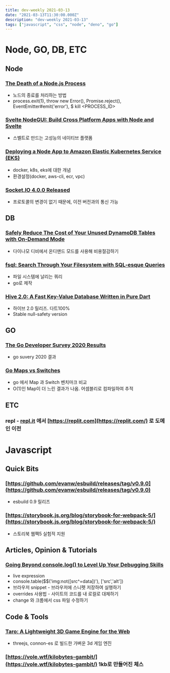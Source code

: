 ```yaml
---
title: dev-weekly 2021-03-13
date: "2021-03-13T11:30:00.000Z"
description: "dev-weekly 2021-03-13"
tags: ["javascript", "css", "node", "deno", "go"]
---
```


# Node, GO, DB, ETC

## Node

### **[The Death of a Node.js Process](https://thomashunter.name/posts/2021-03-08-the-death-of-a-nodejs-process)**

- 노드의 종료를 처리하는 방법
- process.exit(1), throw new Error(), Promise.reject(), EventEmitter#emit('error'), $ kill <PROCESS_ID>

### **[Svelte NodeGUI: Build Cross Platform Apps with Node and Svelte](https://svelte.nodegui.org/)**

- 스벨트로 만드는 고성능의 네이티브 플랫폼

### **[Deploying a Node App to Amazon Elastic Kubernetes Service (EKS)](https://techblog.geekyants.com/amazon-eks-deploying-a-nodejs-app-using-docker-and-k8s-on-aws)**

- docker, k8s, eks에 대한 개념
- 환경설정(docker, aws-cli, ecr, vpc)

### **[Socket.IO 4.0.0 Released](https://socket.io/blog/socket-io-4-release/)**

- 프로토콜의 변경이 없기 때문에, 이전 버전과의 통신 가능

## DB

### **[Safely Reduce The Cost of Your Unused DynamoDB Tables with On-Demand Mode](https://aws.amazon.com/ko/blogs/database/safely-reduce-the-cost-of-your-unused-amazon-dynamodb-tables-using-on-demand-mode/)**

- 다이나모 디비에서 온디맨드 모드를 사용해 비용절감하기

### **[fsql: Search Through Your Filesystem with SQL-esque Queries](https://github.com/kashav/fsql)**

- 파일 시스템에 날리는 쿼리
- go로 제작

### **[Hive 2.0: A Fast Key-Value Database Written in Pure Dart](https://github.com/hivedb/hive)**

- 하이브 2.0 릴리즈. 다트100%
- Stable null-safety version

## GO

### **[The Go Developer Survey 2020 Results](https://blog.golang.org/survey2020-results)**

- go suvery 2020 결과

### **[Go Maps vs Switches](https://adayinthelifeof.nl/2021/03/04/go-map-vs-switch.html)**

- go 에서 Map 과 Switch 벤치마크 비교
- O(1)인 Map이 더 느린 결과가 나옴. 어셈블리로 컴파일하여 추적

## ETC

### repl - [repl.it](http://repl.it) 에서 [https://replit.com](https://replit.com/) 로 도메인 이전

# Javascript

## Quick Bits

### **[https://github.com/evanw/esbuild/releases/tag/v0.9.0](https://github.com/evanw/esbuild/releases/tag/v0.9.0)**

- esbuild 0.9 릴리즈

### **[https://storybook.js.org/blog/storybook-for-webpack-5/](https://storybook.js.org/blog/storybook-for-webpack-5/)**

- 스토리북 웹팩5 실험적 지원

## Articles, Opinion & Tutorials

### **[Going Beyond console.log() to Level Up Your Debugging Skills](https://www.sitepoint.com/beyond-console-log-level-up-your-debugging-skills/)**

- live expression
- console.table($$('img:not([src^=data])'), ['src','alt'])
- 브라우저 snippet - 브라우저에 스니펫 저장하여 실행하기
- overrides 사용법 - 사이트의 코드를 내 로컬로 대체하기
- change 와 크롬에서 css 파일 수정하기

## Code & Tools

### **[Taro: A Lightweight 3D Game Engine for the Web](https://github.com/Cloud9c/taro)**

- threejs, connon-es 로 빌드한 가벼운 3d 게임 엔진

### **[https://vole.wtf/kilobytes-gambit/](https://vole.wtf/kilobytes-gambit/) 1kb로 만들어진 체스**